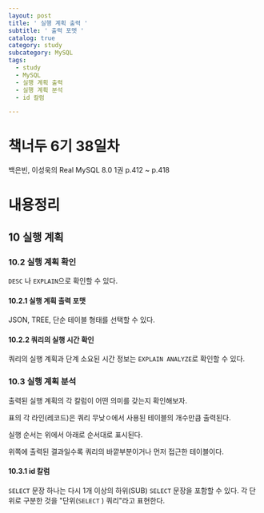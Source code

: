 ```yaml
---
layout: post
title: ' 실행 계획 출력 '
subtitle: ' 출력 포멧 '
catalog: true
category: study
subcategory: MySQL
tags:
  - study
  - MySQL
  - 실행 계획 출력
  - 실행 계획 분석
  - id 칼럼

---
```


# 책너두 6기 38일차

백은빈, 이성욱의 Real MySQL 8.0 1권 p.412 ~ p.418

# 내용정리

## 10 실행 계획

### 10.2 실행 계획 확인

`DESC` 나 `EXPLAIN`으로 확인할 수 있다.

#### 10.2.1 실행 계획 출력 포맷

JSON, TREE, 단순 테이블 형태를 선택할 수 있다.

#### 10.2.2 쿼리의 실행 시간 확인

쿼리의 실행 계획과 단계 소요된 시간 정보는 `EXPLAIN ANALYZE`로 확인할 수 있다.

### 10.3 실행 계획 분석

출력된 실행 계획의 각 칼럼이 어떤 의미를 갖는지 확인해보자.

표의 각 라인(레코드)은 쿼리 무낮ㅇ에서 사용된 테이블의 개수만큼 출력된다.

실행 순서는 위에서 아래로 순서대로 표시된다.

위쪽에 출력된 결과일수록 쿼리의 바깥부분이거나 먼저 접근한 테이블이다.

#### 10.3.1 id 칼럼

`SELECT` 문장 하나는 다시 1개 이상의 하위(SUB) `SELECT` 문장을 포함할 수 있다. 각 단위로 구분한 것을 "단위(`SELECT` ) 쿼리"라고 표현한다.
